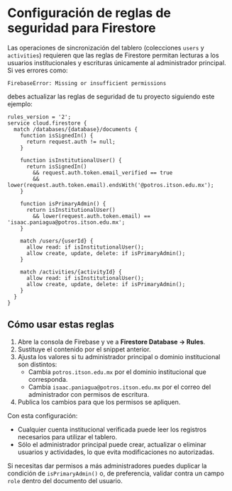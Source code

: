 # Configuración de reglas de seguridad para Firestore

Las operaciones de sincronización del tablero (colecciones `users` y `activities`) requieren que las reglas de Firestore permitan lecturas a los usuarios institucionales y escrituras únicamente al administrador principal. Si ves errores como:

```
FirebaseError: Missing or insufficient permissions
```

debes actualizar las reglas de seguridad de tu proyecto siguiendo este ejemplo:

```rules
rules_version = '2';
service cloud.firestore {
  match /databases/{database}/documents {
    function isSignedIn() {
      return request.auth != null;
    }

    function isInstitutionalUser() {
      return isSignedIn()
        && request.auth.token.email_verified == true
        && lower(request.auth.token.email).endsWith('@potros.itson.edu.mx');
    }

    function isPrimaryAdmin() {
      return isInstitutionalUser()
        && lower(request.auth.token.email) == 'isaac.paniagua@potros.itson.edu.mx';
    }

    match /users/{userId} {
      allow read: if isInstitutionalUser();
      allow create, update, delete: if isPrimaryAdmin();
    }

    match /activities/{activityId} {
      allow read: if isInstitutionalUser();
      allow create, update, delete: if isPrimaryAdmin();
    }
  }
}
```

## Cómo usar estas reglas

1. Abre la consola de Firebase y ve a **Firestore Database → Rules**.
2. Sustituye el contenido por el snippet anterior.
3. Ajusta los valores si tu administrador principal o dominio institucional son distintos:
   - Cambia `potros.itson.edu.mx` por el dominio institucional que corresponda.
   - Cambia `isaac.paniagua@potros.itson.edu.mx` por el correo del administrador con permisos de escritura.
4. Publica los cambios para que los permisos se apliquen.

Con esta configuración:

- Cualquier cuenta institucional verificada puede leer los registros necesarios para utilizar el tablero.
- Sólo el administrador principal puede crear, actualizar o eliminar usuarios y actividades, lo que evita modificaciones no autorizadas.

Si necesitas dar permisos a más administradores puedes duplicar la condición de `isPrimaryAdmin()` o, de preferencia, validar contra un campo `role` dentro del documento del usuario.
